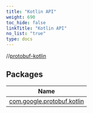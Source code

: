 ```yaml
---
title: "Kotlin API"
weight: 690
toc_hide: false
linkTitle: "Kotlin API"
no_list: "true"
type: docs
---
```



//[protobuf-kotlin](./)

## Packages

Name |
---- |
<a name="com.google.protobuf.kotlin////PointingToDeclaration/"></a>[com.google.protobuf.kotlin](protobuf-kotlin/com.google.protobuf.kotlin/) |
